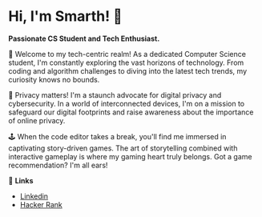 # Hi, I'm Smarth! 👋

**Passionate CS Student and Tech Enthusiast.**

👋 Welcome to my tech-centric realm! As a dedicated Computer Science student, I'm constantly exploring the vast horizons of technology. From coding and algorithm challenges to diving into the latest tech trends, my curiosity knows no bounds.

🔐 Privacy matters! I'm a staunch advocate for digital privacy and cybersecurity. In a world of interconnected devices, I'm on a mission to safeguard our digital footprints and raise awareness about the importance of online privacy.

🕹️ When the code editor takes a break, you'll find me immersed in captivating story-driven games. The art of storytelling combined with interactive gameplay is where my gaming heart truly belongs. Got a game recommendation? I'm all ears!

🔗 **Links**

- [Linkedin](https://www.linkedin.com/in/smarth-arora/)
- [Hacker Rank](https://www.hackerrank.com/datagonerogue)
